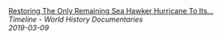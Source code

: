 <!--2024-07-21 00:18:13-->
<div class="yb">
  <a class="nodecor" href="/index.html?istoriya/restoring_the_only_remaining_sea_hawker_hurricane_to_its_former_glory_the_sea_hurricane">
    <img class="preview" data-videoid="ZVVEym0suvc" src="https://i.ytimg.com/vi/ZVVEym0suvc/hqdefault.jpg" align="middle" alt="">
  </a>
  <div class="inlbl text">
    <a class="nodecor" href="/index.html?istoriya/restoring_the_only_remaining_sea_hawker_hurricane_to_its_former_glory_the_sea_hurricane">Restoring The Only Remaining Sea Hawker Hurricane To Its...</a><br>
    <i class="smaller2">Timeline - World History Documentaries</i><br>
    <i class="smaller3">2019-03-09</i>
  </div>
</div>
